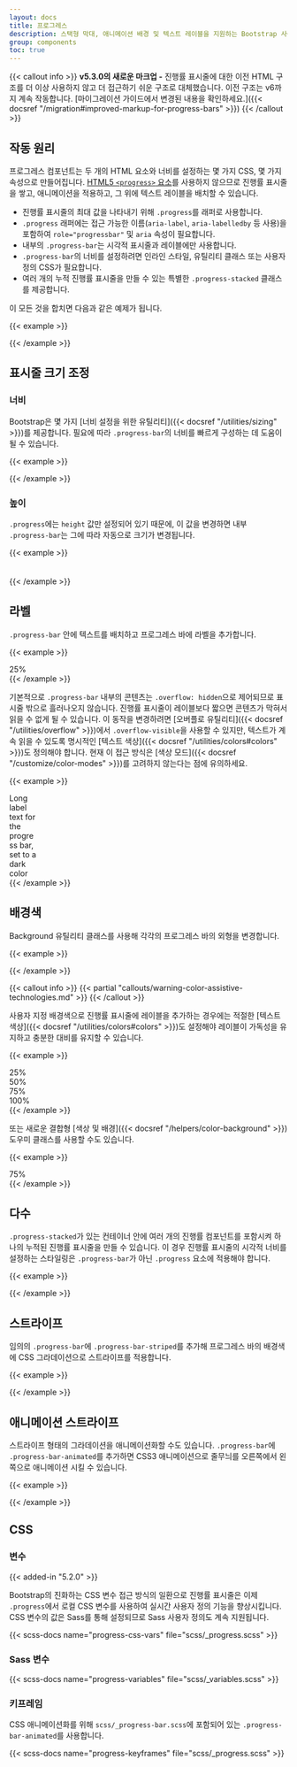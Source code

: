 ```yaml
---
layout: docs
title: 프로그레스
description: 스택형 막대, 애니메이션 배경 및 텍스트 레이블을 지원하는 Bootstrap 사용자 정의의 프로그레스 바를 위한 문서 및 예시입니다.
group: components
toc: true
---
```


{{< callout info >}}
**v5.3.0의 새로운 마크업 -** 진행률 표시줄에 대한 이전 HTML 구조를 더 이상 사용하지 않고 더 접근하기 쉬운 구조로 대체했습니다. 이전 구조는 v6까지 계속 작동합니다. [마이그레이션 가이드에서 변경된 내용을 확인하세요.]({{< docsref "/migration#improved-markup-for-progress-bars" >}})
{{< /callout >}}

## 작동 원리

프로그레스 컴포넌트는 두 개의 HTML 요소와 너비를 설정하는 몇 가지 CSS, 몇 가지 속성으로 만들어집니다. [HTML5 `<progress>` 요소](https://developer.mozilla.org/en-US/docs/Web/HTML/Element/progress)를 사용하지 않으므로 진행률 표시줄을 쌓고, 애니메이션을 적용하고, 그 위에 텍스트 레이블을 배치할 수 있습니다.

- 진행률 표시줄의 최대 값을 나타내기 위해 `.progress`를 래퍼로 사용합니다.
- `.progress` 래퍼에는 접근 가능한 이름(`aria-label`, `aria-labelledby` 등 사용)을 포함하여 `role="progressbar"` 및 `aria` 속성이 필요합니다.
- 내부의 `.progress-bar`는 시각적 표시줄과 레이블에만 사용합니다.
- `.progress-bar`의 너비를 설정하려면 인라인 스타일, 유틸리티 클래스 또는 사용자 정의 CSS가 필요합니다.
- 여러 개의 누적 진행률 표시줄을 만들 수 있는 특별한 `.progress-stacked` 클래스를 제공합니다.

이 모든 것을 합치면 다음과 같은 예제가 됩니다.

{{< example >}}
<div class="progress" role="progressbar" aria-label="Basic example" aria-valuenow="0" aria-valuemin="0" aria-valuemax="100">
  <div class="progress-bar" style="width: 0%"></div>
</div>
<div class="progress" role="progressbar" aria-label="Basic example" aria-valuenow="25" aria-valuemin="0" aria-valuemax="100">
  <div class="progress-bar" style="width: 25%"></div>
</div>
<div class="progress" role="progressbar" aria-label="Basic example" aria-valuenow="50" aria-valuemin="0" aria-valuemax="100">
  <div class="progress-bar" style="width: 50%"></div>
</div>
<div class="progress" role="progressbar" aria-label="Basic example" aria-valuenow="75" aria-valuemin="0" aria-valuemax="100">
  <div class="progress-bar" style="width: 75%"></div>
</div>
<div class="progress" role="progressbar" aria-label="Basic example" aria-valuenow="100" aria-valuemin="0" aria-valuemax="100">
  <div class="progress-bar" style="width: 100%"></div>
</div>
{{< /example >}}

## 표시줄 크기 조정

### 너비

Bootstrap은 몇 가지 [너비 설정을 위한 유틸리티]({{< docsref "/utilities/sizing" >}})를 제공합니다. 필요에 따라 `.progress-bar`의 너비를 빠르게 구성하는 데 도움이 될 수 있습니다.

{{< example >}}
<div class="progress" role="progressbar" aria-label="Basic example" aria-valuenow="75" aria-valuemin="0" aria-valuemax="100">
  <div class="progress-bar w-75"></div>
</div>
{{< /example >}}

### 높이

`.progress`에는 `height` 값만 설정되어 있기 때문에, 이 값을 변경하면 내부 `.progress-bar`는 그에 따라 자동으로 크기가 변경됩니다.

{{< example >}}
<div class="progress" role="progressbar" aria-label="Example 1px high" aria-valuenow="25" aria-valuemin="0" aria-valuemax="100" style="height: 1px">
  <div class="progress-bar" style="width: 25%"></div>
</div>
<div class="progress" role="progressbar" aria-label="Example 20px high" aria-valuenow="25" aria-valuemin="0" aria-valuemax="100" style="height: 20px">
  <div class="progress-bar" style="width: 25%"></div>
</div>
{{< /example >}}

## 라벨

`.progress-bar` 안에 텍스트를 배치하고 프로그레스 바에 라벨을 추가합니다.

{{< example >}}
<div class="progress" role="progressbar" aria-label="Example with label" aria-valuenow="25" aria-valuemin="0" aria-valuemax="100">
  <div class="progress-bar" style="width: 25%">25%</div>
</div>
{{< /example >}}

기본적으로 `.progress-bar` 내부의 콘텐츠는 `.overflow: hidden`으로 제어되므로 표시줄 밖으로 흘러나오지 않습니다. 진행률 표시줄이 레이블보다 짧으면 콘텐츠가 막혀서 읽을 수 없게 될 수 있습니다. 이 동작을 변경하려면 [오버플로 유틸리티]({{< docsref "/utilities/overflow" >}})에서 `.overflow-visible`을 사용할 수 있지만, 텍스트가 계속 읽을 수 있도록 명시적인 [텍스트 색상]({{< docsref "/utilities/colors#colors" >}})도 정의해야 합니다. 현재 이 접근 방식은 [색상 모드]({{< docsref "/customize/color-modes" >}})를 고려하지 않는다는 점에 유의하세요.

{{< example >}}
<div class="progress" role="progressbar" aria-label="Example with label" aria-valuenow="10" aria-valuemin="0" aria-valuemax="100">
  <div class="progress-bar overflow-visible text-dark" style="width: 10%">Long label text for the progress bar, set to a dark color</div>
</div>
{{< /example >}}

## 배경색

Background 유틸리티 클래스를 사용해 각각의 프로그레스 바의 외형을 변경합니다.

{{< example >}}
<div class="progress" role="progressbar" aria-label="Success example" aria-valuenow="25" aria-valuemin="0" aria-valuemax="100">
  <div class="progress-bar bg-success" style="width: 25%"></div>
</div>
<div class="progress" role="progressbar" aria-label="Info example" aria-valuenow="50" aria-valuemin="0" aria-valuemax="100">
  <div class="progress-bar bg-info" style="width: 50%"></div>
</div>
<div class="progress" role="progressbar" aria-label="Warning example" aria-valuenow="75" aria-valuemin="0" aria-valuemax="100">
  <div class="progress-bar bg-warning" style="width: 75%"></div>
</div>
<div class="progress" role="progressbar" aria-label="Danger example" aria-valuenow="100" aria-valuemin="0" aria-valuemax="100">
  <div class="progress-bar bg-danger" style="width: 100%"></div>
</div>
{{< /example >}}

{{< callout info >}}
{{< partial "callouts/warning-color-assistive-technologies.md" >}}
{{< /callout >}}

사용자 지정 배경색으로 진행률 표시줄에 레이블을 추가하는 경우에는 적절한 [텍스트 색상]({{< docsref "/utilities/colors#colors" >}})도 설정해야 레이블이 가독성을 유지하고 충분한 대비를 유지할 수 있습니다.

{{< example >}}
<div class="progress" role="progressbar" aria-label="Success example" aria-valuenow="25" aria-valuemin="0" aria-valuemax="100">
  <div class="progress-bar bg-success" style="width: 25%">25%</div>
</div>
<div class="progress" role="progressbar" aria-label="Info example" aria-valuenow="50" aria-valuemin="0" aria-valuemax="100">
  <div class="progress-bar bg-info text-dark" style="width: 50%">50%</div>
</div>
<div class="progress" role="progressbar" aria-label="Warning example" aria-valuenow="75" aria-valuemin="0" aria-valuemax="100">
  <div class="progress-bar bg-warning text-dark" style="width: 75%">75%</div>
</div>
<div class="progress" role="progressbar" aria-label="Danger example" aria-valuenow="100" aria-valuemin="0" aria-valuemax="100">
  <div class="progress-bar bg-danger" style="width: 100%">100%</div>
</div>
{{< /example >}}

또는 새로운 결합형 [색상 및 배경]({{< docsref "/helpers/color-background" >}}) 도우미 클래스를 사용할 수도 있습니다.

{{< example >}}
<div class="progress" role="progressbar" aria-label="Warning example" aria-valuenow="75" aria-valuemin="0" aria-valuemax="100">
  <div class="progress-bar text-bg-warning" style="width: 75%">75%</div>
</div>
{{< /example >}}

## 다수

`.progress-stacked`가 있는 컨테이너 안에 여러 개의 진행률 컴포넌트를 포함시켜 하나의 누적된 진행률 표시줄을 만들 수 있습니다. 이 경우 진행률 표시줄의 시각적 너비를 설정하는 스타일링은 `.progress-bar`가 아닌 `.progress` 요소에 적용해야 합니다.

{{< example >}}
<div class="progress-stacked">
  <div class="progress" role="progressbar" aria-label="Segment one" aria-valuenow="15" aria-valuemin="0" aria-valuemax="100" style="width: 15%">
    <div class="progress-bar"></div>
  </div>
  <div class="progress" role="progressbar" aria-label="Segment two" aria-valuenow="30" aria-valuemin="0" aria-valuemax="100" style="width: 30%">
    <div class="progress-bar bg-success"></div>
  </div>
  <div class="progress" role="progressbar" aria-label="Segment three" aria-valuenow="20" aria-valuemin="0" aria-valuemax="100" style="width: 20%">
    <div class="progress-bar bg-info"></div>
  </div>
</div>
{{< /example >}}

## 스트라이프

임의의 `.progress-bar`에 `.progress-bar-striped`를 추가해 프로그레스 바의 배경색에 CSS 그라데이션으로 스트라이프를 적용합니다.

{{< example >}}
<div class="progress" role="progressbar" aria-label="Default striped example" aria-valuenow="10" aria-valuemin="0" aria-valuemax="100">
  <div class="progress-bar progress-bar-striped" style="width: 10%"></div>
</div>
<div class="progress" role="progressbar" aria-label="Success striped example" aria-valuenow="25" aria-valuemin="0" aria-valuemax="100">
  <div class="progress-bar progress-bar-striped bg-success" style="width: 25%"></div>
</div>
<div class="progress" role="progressbar" aria-label="Info striped example" aria-valuenow="50" aria-valuemin="0" aria-valuemax="100">
  <div class="progress-bar progress-bar-striped bg-info" style="width: 50%"></div>
</div>
<div class="progress" role="progressbar" aria-label="Warning striped example" aria-valuenow="75" aria-valuemin="0" aria-valuemax="100">
  <div class="progress-bar progress-bar-striped bg-warning" style="width: 75%"></div>
</div>
<div class="progress" role="progressbar" aria-label="Danger striped example" aria-valuenow="100" aria-valuemin="0" aria-valuemax="100">
  <div class="progress-bar progress-bar-striped bg-danger" style="width: 100%"></div>
</div>
{{< /example >}}

## 애니메이션 스트라이프

스트라이프 형태의 그라데이션을 애니메이션화할 수도 있습니다. `.progress-bar`에 `.progress-bar-animated`를 추가하면 CSS3 애니메이션으로 줄무늬를 오른쪽에서 왼쪽으로 애니메이션 시킬 수 있습니다.

{{< example >}}
<div class="progress" role="progressbar" aria-label="Animated striped example" aria-valuenow="75" aria-valuemin="0" aria-valuemax="100">
  <div class="progress-bar progress-bar-striped progress-bar-animated" style="width: 75%"></div>
</div>
{{< /example >}}

## CSS

### 변수

{{< added-in "5.2.0" >}}

Bootstrap의 진화하는 CSS 변수 접근 방식의 일환으로 진행률 표시줄은 이제 `.progress`에서 로컬 CSS 변수를 사용하여 실시간 사용자 정의 기능을 향상시킵니다. CSS 변수의 값은 Sass를 통해 설정되므로 Sass 사용자 정의도 계속 지원됩니다.

{{< scss-docs name="progress-css-vars" file="scss/_progress.scss" >}}

### Sass 변수

{{< scss-docs name="progress-variables" file="scss/_variables.scss" >}}

### 키프레임

CSS 애니메이션화를 위해 `scss/_progress-bar.scss`에 포함되어 있는 `.progress-bar-animated`를 사용합니다.

{{< scss-docs name="progress-keyframes" file="scss/_progress.scss" >}}
